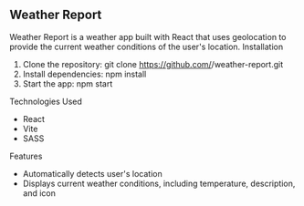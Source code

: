 ## Weather Report

Weather Report is a weather app built with React that uses geolocation to provide the current weather conditions of the user's location.
Installation

   1.  Clone the repository: git clone https://github.com/<your-username>/weather-report.git
   2.  Install dependencies: npm install
   3.  Start the app: npm start

Technologies Used

   -  React
   -  Vite
   -  SASS

Features

 -    Automatically detects user's location
  -  Displays current weather conditions, including temperature, description, and icon

